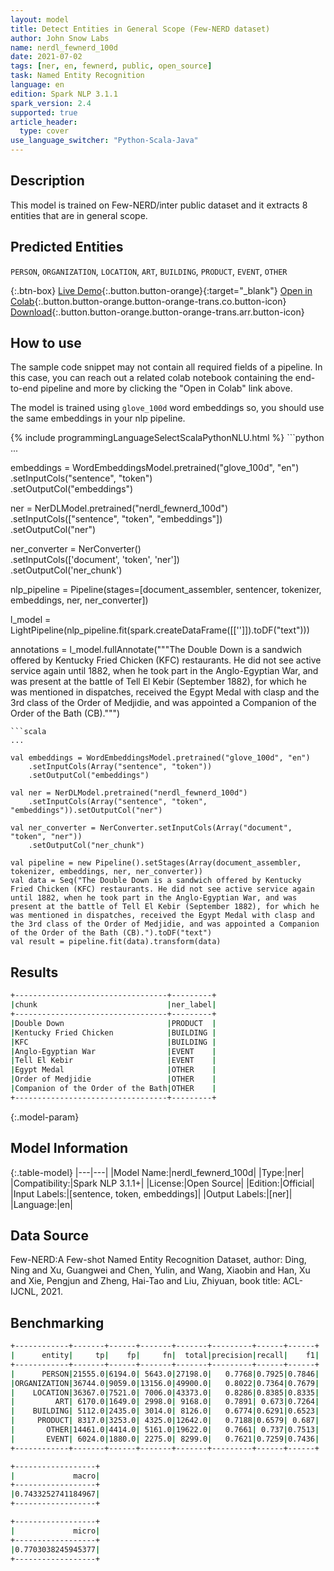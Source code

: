 ```yaml
---
layout: model
title: Detect Entities in General Scope (Few-NERD dataset)
author: John Snow Labs
name: nerdl_fewnerd_100d
date: 2021-07-02
tags: [ner, en, fewnerd, public, open_source]
task: Named Entity Recognition
language: en
edition: Spark NLP 3.1.1
spark_version: 2.4
supported: true
article_header:
  type: cover
use_language_switcher: "Python-Scala-Java"
---
```


## Description

This model is trained on Few-NERD/inter public dataset and it extracts 8 entities that are in general scope.

## Predicted Entities

`PERSON`, `ORGANIZATION`, `LOCATION`, `ART`, `BUILDING`, `PRODUCT`, `EVENT`, `OTHER`

{:.btn-box}
[Live Demo](https://demo.johnsnowlabs.com/public/NER_FEW_NERD/){:.button.button-orange}{:target="_blank"}
[Open in Colab](https://colab.research.google.com/github/JohnSnowLabs/spark-nlp-workshop/blob/master/tutorials/streamlit_notebooks/NER_FewNERD.ipynb){:.button.button-orange.button-orange-trans.co.button-icon}
[Download](https://s3.amazonaws.com/auxdata.johnsnowlabs.com/public/models/nerdl_fewnerd_100d_en_3.1.1_2.4_1625227974733.zip){:.button.button-orange.button-orange-trans.arr.button-icon}

## How to use

The sample code snippet may not contain all required fields of a pipeline. In this case, you can reach out a related colab notebook containing the end-to-end pipeline and more by clicking the "Open in Colab" link above.


The model is trained using `glove_100d` word embeddings so, you should use the same embeddings in your nlp pipeline.

<div class="tabs-box" markdown="1">
{% include programmingLanguageSelectScalaPythonNLU.html %}
```python
...

embeddings = WordEmbeddingsModel.pretrained("glove_100d", "en")\
          .setInputCols("sentence", "token") \
          .setOutputCol("embeddings")

ner = NerDLModel.pretrained("nerdl_fewnerd_100d") \
        .setInputCols(["sentence", "token", "embeddings"]) \
        .setOutputCol("ner")

ner_converter = NerConverter()\
    .setInputCols(['document', 'token', 'ner']) \
    .setOutputCol('ner_chunk')

nlp_pipeline = Pipeline(stages=[document_assembler, sentencer, tokenizer, embeddings, ner, ner_converter])

l_model = LightPipeline(nlp_pipeline.fit(spark.createDataFrame([['']]).toDF("text")))

annotations = l_model.fullAnnotate("""The Double Down is a sandwich offered by Kentucky Fried Chicken (KFC) restaurants. He did not see active service again until 1882, when he took part in the Anglo-Egyptian War, and was present at the battle of Tell El Kebir (September 1882), for which he was mentioned in dispatches, received the Egypt Medal with clasp and the 3rd class of the Order of Medjidie, and was appointed a Companion of the Order of the Bath (CB).""")
```
```scala
...

val embeddings = WordEmbeddingsModel.pretrained("glove_100d", "en")
    .setInputCols(Array("sentence", "token"))
    .setOutputCol("embeddings")

val ner = NerDLModel.pretrained("nerdl_fewnerd_100d")
    .setInputCols(Array("sentence", "token", "embeddings")).setOutputCol("ner")

val ner_converter = NerConverter.setInputCols(Array("document", "token", "ner")) 
    .setOutputCol("ner_chunk")

val pipeline = new Pipeline().setStages(Array(document_assembler, tokenizer, embeddings, ner, ner_converter))
val data = Seq("The Double Down is a sandwich offered by Kentucky Fried Chicken (KFC) restaurants. He did not see active service again until 1882, when he took part in the Anglo-Egyptian War, and was present at the battle of Tell El Kebir (September 1882), for which he was mentioned in dispatches, received the Egypt Medal with clasp and the 3rd class of the Order of Medjidie, and was appointed a Companion of the Order of the Bath (CB).").toDF("text")
val result = pipeline.fit(data).transform(data)
```
</div>

## Results

```bash
+----------------------------------+---------+
|chunk                             |ner_label|
+----------------------------------+---------+
|Double Down                       |PRODUCT  |
|Kentucky Fried Chicken            |BUILDING |
|KFC                               |BUILDING |
|Anglo-Egyptian War                |EVENT    |
|Tell El Kebir                     |EVENT    |
|Egypt Medal                       |OTHER    |
|Order of Medjidie                 |OTHER    |
|Companion of the Order of the Bath|OTHER    |
+----------------------------------+---------+
```

{:.model-param}
## Model Information

{:.table-model}
|---|---|
|Model Name:|nerdl_fewnerd_100d|
|Type:|ner|
|Compatibility:|Spark NLP 3.1.1+|
|License:|Open Source|
|Edition:|Official|
|Input Labels:|[sentence, token, embeddings]|
|Output Labels:|[ner]|
|Language:|en|

## Data Source

Few-NERD:A Few-shot Named Entity Recognition Dataset, author: Ding, Ning and Xu, Guangwei and Chen, Yulin, and Wang, Xiaobin and Han, Xu and Xie, Pengjun and Zheng, Hai-Tao and Liu, Zhiyuan, book title: ACL-IJCNL, 2021.

## Benchmarking

```bash
+------------+-------+------+-------+-------+---------+------+------+
|      entity|     tp|    fp|     fn|  total|precision|recall|    f1|
+------------+-------+------+-------+-------+---------+------+------+
|      PERSON|21555.0|6194.0| 5643.0|27198.0|   0.7768|0.7925|0.7846|
|ORGANIZATION|36744.0|9059.0|13156.0|49900.0|   0.8022|0.7364|0.7679|
|    LOCATION|36367.0|7521.0| 7006.0|43373.0|   0.8286|0.8385|0.8335|
|         ART| 6170.0|1649.0| 2998.0| 9168.0|   0.7891| 0.673|0.7264|
|    BUILDING| 5112.0|2435.0| 3014.0| 8126.0|   0.6774|0.6291|0.6523|
|     PRODUCT| 8317.0|3253.0| 4325.0|12642.0|   0.7188|0.6579| 0.687|
|       OTHER|14461.0|4414.0| 5161.0|19622.0|   0.7661| 0.737|0.7513|
|       EVENT| 6024.0|1880.0| 2275.0| 8299.0|   0.7621|0.7259|0.7436|
+------------+-------+------+-------+-------+---------+------+------+

+------------------+
|             macro|
+------------------+
|0.7433252741184967|
+------------------+

+------------------+
|             micro|
+------------------+
|0.7703038245945377|
+------------------+
```